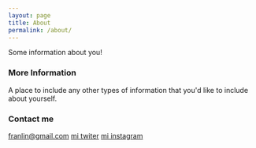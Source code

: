 ```yaml
---
layout: page
title: About
permalink: /about/
---
```


Some information about you!

### More Information

A place to include any other types of information that you'd like to include about yourself.

### Contact me

[franlin@gmail.com](www.gmail.com)
[mi twiter](https://twitter.com/?lang=es)
[mi instagram](https://www.instagram.com/?hl=es)
